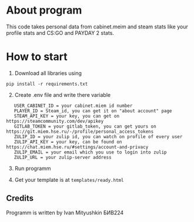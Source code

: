# About program

This code takes personal data from cabinet.meim and steam stats like your profile stats and CS:GO and PAYDAY 2 stats.

# How to start
1. Download all libraries using 
```
pip install -r requirements.txt
```
2. Create .env file and write there variable
```
   USER_CABINET_ID = your cabinet.miem id number
   PLAYER_ID = Steam_id, you can get it on "about account" page
   STEAM_API_KEY = your key, you can get on https://steamcommunity.com/dev/apikey
   GITLAB_TOKEN = your gitlab_token, you can get yours on https://git.miem.hse.ru/-/profile/personal_access_tokens
   ZULIP_ID = your zulip id, you can watch on profile of every user
   ZULIP_API_KEY = your key, can be found on https://chat.miem.hse.ru/#settings/account-and-privacy
   ZULIP_EMAIL = your email which you use to login into zulip
   ZULIP_URL = your zulip-server address
```
3. Run programm

4. Get your template is at `templates/ready.html`

## Credits
Programm is written by Ivan Mityushkin БИВ224
